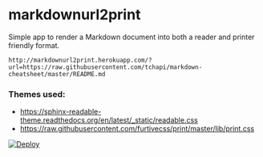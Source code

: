 # markdownurl2print

Simple app to render a Markdown document into both a reader and printer friendly format.

    http://markdownurl2print.herokuapp.com/?url=https://raw.githubusercontent.com/tchapi/markdown-cheatsheet/master/README.md

### Themes used:
- https://sphinx-readable-theme.readthedocs.org/en/latest/_static/readable.css
- https://raw.githubusercontent.com/furtivecss/print/master/lib/print.css

[![Deploy](https://www.herokucdn.com/deploy/button.png)](https://heroku.com/deploy?template=https://github.com/jefftriplett/markdownurl2print)
